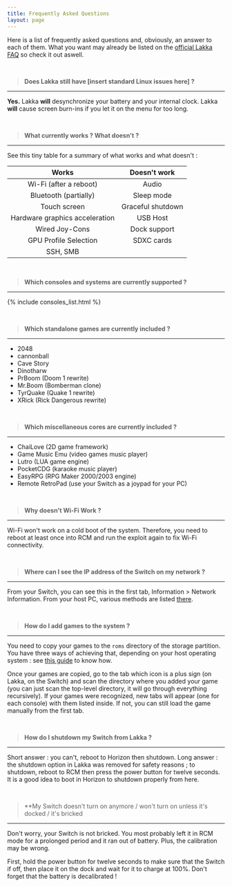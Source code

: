 ```yaml
---
title: Frequently Asked Questions
layout: page
---
```


Here is a list of frequently asked questions and, obviously, an answer to each of them. What you want may already be listed on the [official Lakka FAQ](http://www.lakka.tv/doc/FAQ/) so check it out aswell.

&nbsp;
> **Does Lakka still have [insert standard Linux issues here] ?**

***

**Yes.** Lakka **will** desynchronize your battery and your internal clock. Lakka **will** cause screen burn-ins if you let it on the menu for too long.

&nbsp;
> **What currently works ? What doesn't ?**

***

See this tiny table for a summary of what works and what doesn't :

| Works                          | Doesn't work      |
|:------------------------------:|:-----------------:|
| Wi-Fi (after a reboot)         | Audio             |
| Bluetooth (partially)          | Sleep mode        |
| Touch screen                   | Graceful shutdown |
| Hardware graphics acceleration | USB Host          |
| Wired Joy-Cons                 | Dock support      |
| GPU Profile Selection          | SDXC cards        |
| SSH, SMB                       |                   |

&nbsp;
> **Which consoles and systems are currently supported ?**

***

{% include consoles_list.html %}

&nbsp;
> **Which standalone games are currently included ?**

***

* 2048
* cannonball
* Cave Story
* Dinotharw
* PrBoom (Doom 1 rewrite)
* Mr.Boom (Bomberman clone)
* TyrQuake (Quake 1 rewrite)
* XRick (Rick Dangerous rewrite)

&nbsp;
> **Which miscellaneous cores are currently included ?**

***

* ChaiLove (2D game framework)
* Game Music Emu (video games music player)
* Lutro (LUA game engine)
* PocketCDG (karaoke music player)
* EasyRPG (RPG Maker 2000/2003 engine)
* Remote RetroPad (use your Switch as a joypad for your PC)

&nbsp;
> **Why doesn't Wi-Fi Work ?**

***

Wi-Fi won't work on a cold boot of the system. Therefore, you need to reboot at least once into RCM and run the exploit again to fix Wi-Fi connectivity.

&nbsp;
> **Where can I see the IP address of the Switch on my network ?**

***

From your Switch, you can see this in the first tab, Information > Network Information. From your host PC, various methods are listed [there](http://www.lakka.tv/doc/Finding-the-IP-of-your-Lakka-box/).

&nbsp;
> **How do I add games to the system ?**

***

You need to copy your games to the `roms` directory of the storage partition. You have three ways of achieving that, depending on your host operating system : see [this guide](http://www.lakka.tv/doc/Accessing-Lakka-filesystem/) to know how.

Once your games are copied, go to the tab which icon is a plus sign (on Lakka, on the Switch) and scan the directory where you added your game (you can just scan the top-level directory, it will go through everything recursively). If your games were recognized, new tabs will appear (one for each console) with them listed inside. If not, you can still load the game manually from the first tab.

&nbsp;
> **How do I shutdown my Switch from Lakka ?**

***

Short answer : you can't, reboot to Horizon then shutdown. Long answer : the shutdown option in Lakka was removed for safety reasons ; to shutdown, reboot to RCM then press the power button for twelve seconds. It is a good idea to boot in Horizon to shutdown properly from here.

&nbsp;
> **My Switch doesn't turn on anymore / won't turn on unless it's docked / it's bricked

***

Don't worry, your Switch is not bricked. You most probably left it in RCM mode for a prolonged period and it ran out of battery. Plus, the calibration may be wrong.

First, hold the power button for twelve seconds to make sure that the Switch if off, then place it on the dock and wait for it to charge at 100%. Don't forget that the battery is decalibrated !
